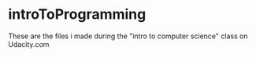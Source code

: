 # introToProgramming
These are the files i made during the "intro to computer science" class on Udacity.com
